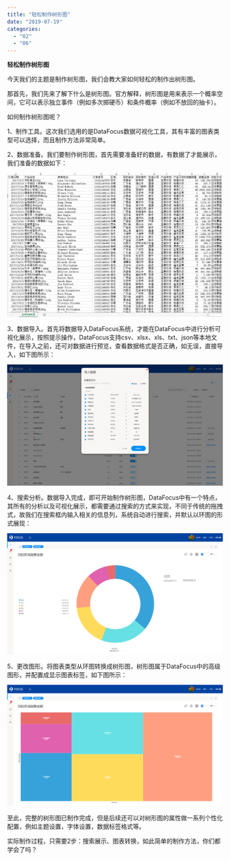 ```yaml
---
title: "轻松制作树形图"
date: "2019-07-19"
categories: 
  - "02"
  - "06"
---
```


**轻松制作树形图**

今天我们的主题是制作树形图，我们会教大家如何轻松的制作出树形图。

那首先，我们先来了解下什么是树形图。官方解释，树形图是用来表示一个概率空间，它可以表示独立事件（例如多次掷硬币）和条件概率（例如不放回的抽卡）。

如何制作树形图呢？

1、制作工具。这次我们选用的是DataFocus数据可视化工具，其有丰富的图表类型可以选择，而且制作方法非常简单。

2、数据准备。我们要制作树形图，首先需要准备好的数据，有数据了才能展示，我们准备的数据如下：

![](images/word-image-406.png)

3、数据导入。首先将数据导入DataFocus系统，才能在DataFocus中进行分析可视化展示，按照提示操作，DataFocus支持csv、xlsx、xls、txt、json等本地文件，在导入之前，还可对数据进行预览，查看数据格式是否正确，如无误，直接导入，如下图所示：

![](images/word-image-407.png)

4、搜索分析。数据导入完成，即可开始制作树形图，DataFocus中有一个特点，其所有的分析以及可视化展示，都需要通过搜索的方式来实现，不同于传统的拖拽式，故我们在搜索框内输入相关的信息列，系统自动进行搜索，并默认以环图的形式展现：

![](images/word-image-408.png)

5、更改图形。将图表类型从环图转换成树形图，树形图属于DataFocus中的高级图形，并配置成显示图表标签，如下图所示：

![](images/word-image-409.png)

至此，完整的树形图已制作完成，但是后续还可以对树形图的属性做一系列个性化配置，例如主题设置，字体设置，数据标签格式等。

实际制作过程，只需要2步：搜索展示、图表转换，如此简单的制作方法，你们都学会了吗？
